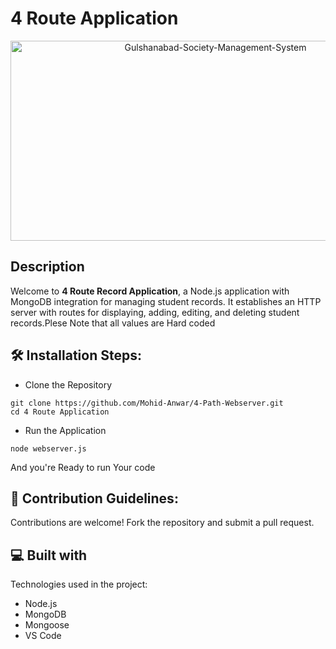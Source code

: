 # 4 Route Application

<p align="center">
  <img src="" alt="Gulshanabad-Society-Management-System" width="640" height="320" />
</p>

## Description

Welcome to **4 Route Record Application**, a Node.js application with MongoDB integration for managing student records. It establishes an HTTP server with routes for displaying, adding, editing, and deleting student records.Plese Note that all values are Hard coded

## 🛠️ Installation Steps:

- Clone the Repository

```
git clone https://github.com/Mohid-Anwar/4-Path-Webserver.git
cd 4 Route Application
```

- Run the Application

```
node webserver.js
```

And you're Ready to run Your code

## 🍰 Contribution Guidelines:</h2>

Contributions are welcome! Fork the repository and submit a pull request.

## 💻 Built with

Technologies used in the project:

- Node.js
- MongoDB
- Mongoose
- VS Code
